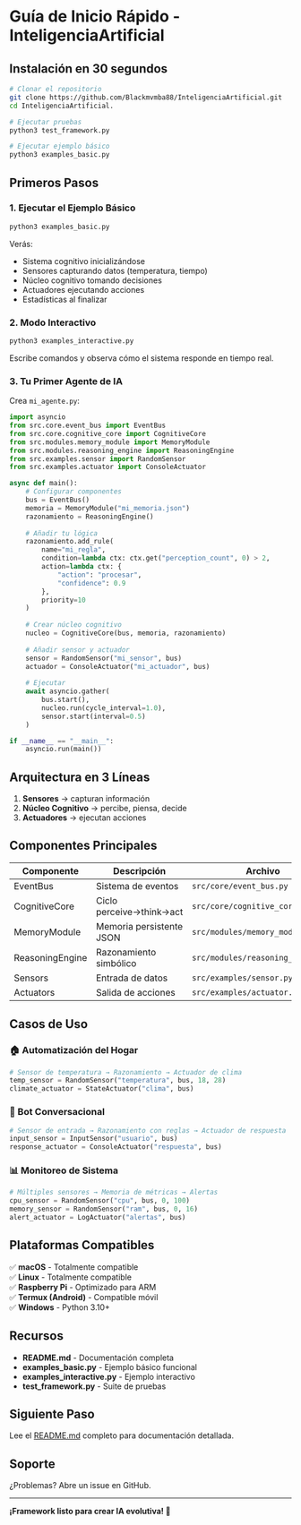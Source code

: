 # Guía de Inicio Rápido - InteligenciaArtificial

## Instalación en 30 segundos

```bash
# Clonar el repositorio
git clone https://github.com/Blackmvmba88/InteligenciaArtificial.git
cd InteligenciaArtificial.

# Ejecutar pruebas
python3 test_framework.py

# Ejecutar ejemplo básico
python3 examples_basic.py
```

## Primeros Pasos

### 1. Ejecutar el Ejemplo Básico

```bash
python3 examples_basic.py
```

Verás:
- Sistema cognitivo inicializándose
- Sensores capturando datos (temperatura, tiempo)
- Núcleo cognitivo tomando decisiones
- Actuadores ejecutando acciones
- Estadísticas al finalizar

### 2. Modo Interactivo

```bash
python3 examples_interactive.py
```

Escribe comandos y observa cómo el sistema responde en tiempo real.

### 3. Tu Primer Agente de IA

Crea `mi_agente.py`:

```python
import asyncio
from src.core.event_bus import EventBus
from src.core.cognitive_core import CognitiveCore
from src.modules.memory_module import MemoryModule
from src.modules.reasoning_engine import ReasoningEngine
from src.examples.sensor import RandomSensor
from src.examples.actuator import ConsoleActuator

async def main():
    # Configurar componentes
    bus = EventBus()
    memoria = MemoryModule("mi_memoria.json")
    razonamiento = ReasoningEngine()
    
    # Añadir tu lógica
    razonamiento.add_rule(
        name="mi_regla",
        condition=lambda ctx: ctx.get("perception_count", 0) > 2,
        action=lambda ctx: {
            "action": "procesar",
            "confidence": 0.9
        },
        priority=10
    )
    
    # Crear núcleo cognitivo
    nucleo = CognitiveCore(bus, memoria, razonamiento)
    
    # Añadir sensor y actuador
    sensor = RandomSensor("mi_sensor", bus)
    actuador = ConsoleActuator("mi_actuador", bus)
    
    # Ejecutar
    await asyncio.gather(
        bus.start(),
        nucleo.run(cycle_interval=1.0),
        sensor.start(interval=0.5)
    )

if __name__ == "__main__":
    asyncio.run(main())
```

## Arquitectura en 3 Líneas

1. **Sensores** → capturan información
2. **Núcleo Cognitivo** → percibe, piensa, decide
3. **Actuadores** → ejecutan acciones

## Componentes Principales

| Componente | Descripción | Archivo |
|------------|-------------|---------|
| EventBus | Sistema de eventos | `src/core/event_bus.py` |
| CognitiveCore | Ciclo perceive→think→act | `src/core/cognitive_core.py` |
| MemoryModule | Memoria persistente JSON | `src/modules/memory_module.py` |
| ReasoningEngine | Razonamiento simbólico | `src/modules/reasoning_engine.py` |
| Sensors | Entrada de datos | `src/examples/sensor.py` |
| Actuators | Salida de acciones | `src/examples/actuator.py` |

## Casos de Uso

### 🏠 Automatización del Hogar
```python
# Sensor de temperatura → Razonamiento → Actuador de clima
temp_sensor = RandomSensor("temperatura", bus, 18, 28)
climate_actuator = StateActuator("clima", bus)
```

### 🤖 Bot Conversacional
```python
# Sensor de entrada → Razonamiento con reglas → Actuador de respuesta
input_sensor = InputSensor("usuario", bus)
response_actuator = ConsoleActuator("respuesta", bus)
```

### 📊 Monitoreo de Sistema
```python
# Múltiples sensores → Memoria de métricas → Alertas
cpu_sensor = RandomSensor("cpu", bus, 0, 100)
memory_sensor = RandomSensor("ram", bus, 0, 16)
alert_actuator = LogActuator("alertas", bus)
```

## Plataformas Compatibles

✅ **macOS** - Totalmente compatible  
✅ **Linux** - Totalmente compatible  
✅ **Raspberry Pi** - Optimizado para ARM  
✅ **Termux (Android)** - Compatible móvil  
✅ **Windows** - Python 3.10+

## Recursos

- **README.md** - Documentación completa
- **examples_basic.py** - Ejemplo básico funcional
- **examples_interactive.py** - Ejemplo interactivo
- **test_framework.py** - Suite de pruebas

## Siguiente Paso

Lee el [README.md](README.md) completo para documentación detallada.

## Soporte

¿Problemas? Abre un issue en GitHub.

---

**¡Framework listo para crear IA evolutiva! 🚀**

